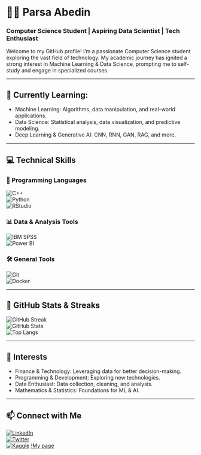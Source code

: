 # 👨‍💻 Parsa Abedin  
### Computer Science Student | Aspiring Data Scientist | Tech Enthusiast  

Welcome to my GitHub profile! I’m a passionate Computer Science student exploring the vast field of technology. My academic journey has ignited a strong interest in Machine Learning & Data Science, prompting me to self-study and engage in specialized courses.  

---

## 🌱 Currently Learning:  
- Machine Learning: Algorithms, data manipulation, and real-world applications.  
- Data Science: Statistical analysis, data visualization, and predictive modeling.  
- Deep Learning & Generative AI: CNN, RNN, GAN, RAG, and more.  

---

## 💻 Technical Skills  

### 🚀 Programming Languages  
![C++](https://img.shields.io/badge/C%2B%2B-00599C?style=flat&logo=c%2B%2B&logoColor=white)  
![Python](https://img.shields.io/badge/Python-3776AB?style=flat&logo=python&logoColor=white)  
![RStudio](https://img.shields.io/badge/RStudio-276DC3?style=flat&logo=rstudio&logoColor=white)  

### 📊 Data & Analysis Tools  
![IBM SPSS](https://img.shields.io/badge/SPSS-002F86?style=flat&logo=ibm&logoColor=white)  
![Power BI](https://img.shields.io/badge/Power%20BI-F2C811?style=flat&logo=powerbi&logoColor=black)  

### 🛠️ General Tools  
![Git](https://img.shields.io/badge/Git-F05032?style=flat&logo=git&logoColor=white)  
![Docker](https://img.shields.io/badge/Docker-2496ED?style=flat&logo=docker&logoColor=white)  

---

## 🚀 GitHub Stats & Streaks  
![GitHub Streak](https://streak-stats.demolab.com?user=ParsaAb13&theme=tokyonight)  
![GitHub Stats](https://github-readme-stats.vercel.app/api?username=ParsaAb13&show_icons=true&theme=tokyonight)  
![Top Langs](https://github-readme-stats.vercel.app/api/top-langs/?username=ParsaAb13&layout=compact&theme=tokyonight)  

---

## 🤔 Interests  
- Finance & Technology: Leveraging data for better decision-making.  
- Programming & Development: Exploring new technologies.  
- Data Enthusiast: Data collection, cleaning, and analysis.  
- Mathematics & Statistics: Foundations for ML & AI.  

---

## 📫 Connect with Me  
[![LinkedIn](https://img.shields.io/badge/LinkedIn-0A66C2?style=flat&logo=linkedin&logoColor=white)](https://www.linkedin.com/in/parsaabedin)  
[![Twitter](https://img.shields.io/badge/Twitter-1DA1F2?style=flat&logo=twitter&logoColor=white)](https://x.com/AbedinParsaa)  
[![Kaggle](https://img.shields.io/badge/Kaggle-20BEFF?style=flat&logo=kaggle&logoColor=white)](https://www.kaggle.com/parsaabedin)
[!My page](https://ParsaAb13.github.io/ParsaAb13.github.io/)
